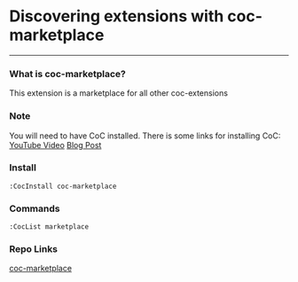 # Discovering extensions with coc-marketplace

---

### What is coc-marketplace?

This extension is a marketplace for all other coc-extensions

### Note

You will need to have CoC installed. There is some links for installing CoC:
[YouTube Video](https://www.youtube.com/watch?v=OXEVhnY621M)
[Blog Post](https://www.chrisatmachine.com/Neovim/04-vim-coc)

### Install

`:CocInstall coc-marketplace`

### Commands

`:CocList marketplace`

### Repo Links

[coc-marketplace](https://github.com/fannheyward/coc-marketplace)
